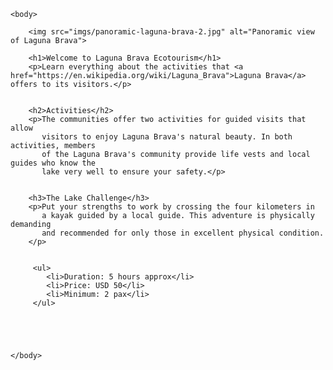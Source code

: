 <html lang="en">
    <head>
        <meta charset="utf-8">
        <title>Laguna Brava Ecotourism</title>
    </head>

    <body>

        <img src="imgs/panoramic-laguna-brava-2.jpg" alt="Panoramic view of Laguna Brava">

        <h1>Welcome to Laguna Brava Ecotourism</h1>
        <p>Learn everything about the activities that <a href="https://en.wikipedia.org/wiki/Laguna_Brava">Laguna Brava</a> offers to its visitors.</p>


        <h2>Activities</h2>
        <p>The communities offer two activities for guided visits that allow
           visitors to enjoy Laguna Brava's natural beauty. In both activities, members 
           of the Laguna Brava's community provide life vests and local guides who know the
           lake very well to ensure your safety.</p>


        <h3>The Lake Challenge</h3>
        <p>Put your strengths to work by crossing the four kilometers in 
           a kayak guided by a local guide. This adventure is physically demanding
           and recommended for only those in excellent physical condition.
        </p>


         <ul>
            <li>Duration: 5 hours approx</li>
            <li>Price: USD 50</li>
            <li>Minimum: 2 pax</li>
         </ul>

    


    
    </body>
</html>
